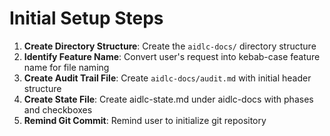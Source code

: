 # Initial Setup Steps

1. **Create Directory Structure**: Create the `aidlc-docs/` directory structure
2. **Identify Feature Name**: Convert user's request into kebab-case feature name for file naming
3. **Create Audit Trail File**: Create `aidlc-docs/audit.md` with initial header structure
4. **Create State File**: Create aidlc-state.md under aidlc-docs with phases and checkboxes
5. **Remind Git Commit**: Remind user to initialize git repository